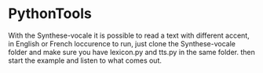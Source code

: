 # PythonTools

With  the Synthese-vocale it is possible to read a text with different accent, in English or French loccurence
to run, just clone the Synthese-vocale folder and make sure you have lexicon.py and tts.py in the same folder. then start the example and listen to what comes out.
